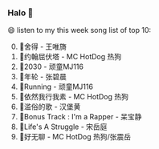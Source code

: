 

### Halo 👋

😄 listen to my this week song list of top 10:

0. 🌈舍得 - 王唯旖
1. 🌈约翰屈伏塔 - MC HotDog 热狗
2. 🌈2030 - 顽童MJ116
3. 🌈年轮 - 张碧晨
4. 🌈Running - 顽童MJ116
5. 🌈依然我行我素 - MC HotDog 热狗
6. 🌈滥俗的歌 - 汉堡黄
7. 🌈Bonus Track : I'm a Rapper - 呆宝静
8. 🌈Life's A Struggle - 宋岳庭
9. 🌈好无聊 - MC HotDog 热狗/张震岳

